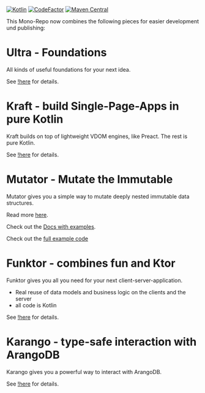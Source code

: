 [![Kotlin](https://img.shields.io/badge/Kotlin-2.1.10-success.svg)](https://kotlinlang.org/docs/releases.html)
[![CodeFactor](https://www.codefactor.io/repository/github/peekandpoke/ultra/badge)](https://www.codefactor.io/repository/github/peekandpoke/ultra)
[![Maven Central](https://shields.io/maven-central/v/io.peekandpoke.ultra/common)](https://search.maven.org/search?q=io.peekandpoke.ultra)

This Mono-Repo now combines the following pieces for easier development und publishing:

# Ultra - Foundations

All kinds of useful foundations for your next idea.

See [!here](ultra/README.MD) for details.

# Kraft - build Single-Page-Apps in pure Kotlin

Kraft builds on top of lightweight VDOM engines, like Preact. The rest is pure Kotlin.

See [!here](kraft/README.MD) for details.

# Mutator - Mutate the Immutable

Mutator gives you a simple way to mutate deeply nested immutable data structures.

Read more [here](mutator/README.MD).

Check out the [Docs with examples](mutator/core/docs/mutator::docs/index.md).

Check out the [full example code](mutator/core/src/examples)

# Funktor - combines fun and Ktor

Funktor gives you all you need for your next client-server-application.

- Real reuse of data models and business logic on the clients and the server
- all code is Kotlin

See [!here](funktor/README.MD) for details.

# Karango - type-safe interaction with ArangoDB

Karango gives you a powerful way to interact with ArangoDB.

See [!here](karango/README.MD) for details.

